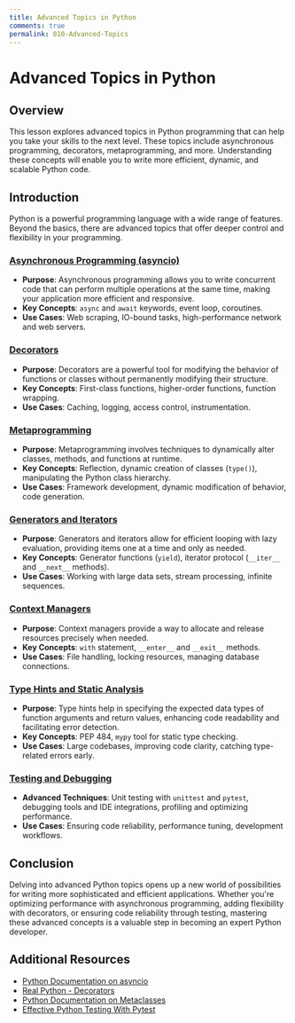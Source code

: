 ```yaml
---
title: Advanced Topics in Python
comments: true
permalink: 010-Advanced-Topics
---
```


# Advanced Topics in Python

## Overview
This lesson explores advanced topics in Python programming that can help you take your skills to the next level. These topics include asynchronous programming, decorators, metaprogramming, and more. Understanding these concepts will enable you to write more efficient, dynamic, and scalable Python code.

## Introduction

Python is a powerful programming language with a wide range of features. Beyond the basics, there are advanced topics that offer deeper control and flexibility in your programming.

### [Asynchronous Programming (asyncio)](010-1-Asynchronous-Programming-(asyncio))

- **Purpose**: Asynchronous programming allows you to write concurrent code that can perform multiple operations at the same time, making your application more efficient and responsive.
- **Key Concepts**: `async` and `await` keywords, event loop, coroutines.
- **Use Cases**: Web scraping, IO-bound tasks, high-performance network and web servers.

### [Decorators](010-2-Decorators)

- **Purpose**: Decorators are a powerful tool for modifying the behavior of functions or classes without permanently modifying their structure.
- **Key Concepts**: First-class functions, higher-order functions, function wrapping.
- **Use Cases**: Caching, logging, access control, instrumentation.

### [Metaprogramming](010-3-Metaprogramming)

- **Purpose**: Metaprogramming involves techniques to dynamically alter classes, methods, and functions at runtime.
- **Key Concepts**: Reflection, dynamic creation of classes (`type()`), manipulating the Python class hierarchy.
- **Use Cases**: Framework development, dynamic modification of behavior, code generation.

### [Generators and Iterators](010-4-Generators-and-Iterators)

- **Purpose**: Generators and iterators allow for efficient looping with lazy evaluation, providing items one at a time and only as needed.
- **Key Concepts**: Generator functions (`yield`), iterator protocol (`__iter__` and `__next__` methods).
- **Use Cases**: Working with large data sets, stream processing, infinite sequences.

### [Context Managers](010-5-Context-Managers)

- **Purpose**: Context managers provide a way to allocate and release resources precisely when needed.
- **Key Concepts**: `with` statement, `__enter__` and `__exit__` methods.
- **Use Cases**: File handling, locking resources, managing database connections.

### [Type Hints and Static Analysis](010-6-Type-Hints-and-Static-Analysis)

- **Purpose**: Type hints help in specifying the expected data types of function arguments and return values, enhancing code readability and facilitating error detection.
- **Key Concepts**: PEP 484, `mypy` tool for static type checking.
- **Use Cases**: Large codebases, improving code clarity, catching type-related errors early.

### [Testing and Debugging](010-7-Testing-and-Debugging)

- **Advanced Techniques**: Unit testing with `unittest` and `pytest`, debugging tools and IDE integrations, profiling and optimizing performance.
- **Use Cases**: Ensuring code reliability, performance tuning, development workflows.

## Conclusion

Delving into advanced Python topics opens up a new world of possibilities for writing more sophisticated and efficient applications. Whether you're optimizing performance with asynchronous programming, adding flexibility with decorators, or ensuring code reliability through testing, mastering these advanced concepts is a valuable step in becoming an expert Python developer.

## Additional Resources

- [Python Documentation on asyncio](https://docs.python.org/3/library/asyncio.html)
- [Real Python - Decorators](https://realpython.com/primer-on-python-decorators/)
- [Python Documentation on Metaclasses](https://docs.python.org/3/reference/datamodel.html#customizing-class-creation)
- [Effective Python Testing With Pytest](https://realpython.com/pytest-python-testing/)
